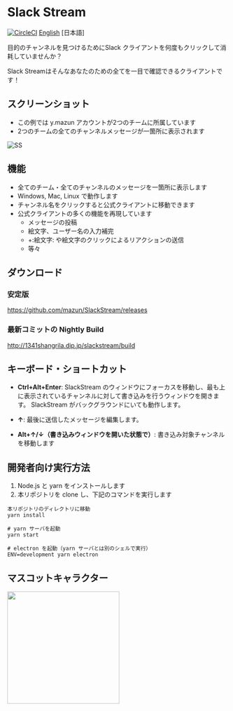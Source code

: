 # Slack Stream
[![CircleCI](https://circleci.com/gh/mazun/SlackStream.svg?style=svg)](https://circleci.com/gh/mazun/SlackStream)
[English](https://github.com/mazun/SlackStream/blob/master/README.md)
[日本語]

目的のチャンネルを見つけるためにSlack クライアントを何度もクリックして消耗していませんか？

Slack Streamはそんなあなたのための全てを一目で確認できるクライアントです！

## スクリーンショット

- この例では y.mazun アカウントが2つのチームに所属しています
- 2つのチームの全てのチャンネルメッセージが一箇所に表示されます

![SS](https://github.com/mazun/SlackStream/blob/master/images/screenshot01.png)

## 機能

- 全てのチーム・全てのチャンネルのメッセージを一箇所に表示します
- Windows, Mac, Linux で動作します
- チャンネル名をクリックすると公式クライアントに移動できます
- 公式クライアントの多くの機能を再現しています
  - メッセージの投稿
  - 絵文字、ユーザー名の入力補完
  - +:絵文字: や絵文字のクリックによるリアクションの送信
  - 等々

## ダウンロード

### 安定版

https://github.com/mazun/SlackStream/releases

### 最新コミットの Nightly Build

http://1341shangrila.dip.jp/slackstream/build

## キーボード・ショートカット

- **Ctrl+Alt+Enter**:
SlackStream のウィンドウにフォーカスを移動し、最も上に表示されているチャンネルに対して書き込みを行うウィンドウを開きます。
SlackStream がバックグラウンドにいても動作します。

- **↑**:
最後に送信したメッセージを編集します。

- **Alt+↑/↓（書き込みウィンドウを開いた状態で）**:
書き込み対象チャンネルを移動します


## 開発者向け実行方法

1. Node.js と yarn をインストールします
2. 本リポジトリを clone し、下記のコマンドを実行します

```shell
本リポジトリのディレクトリに移動
yarn install

# yarn サーバを起動
yarn start

# electron を起動（yarn サーバとは別のシェルで実行）
ENV=development yarn electron
```

## マスコットキャラクター

<img src="https://github.com/mazun/SlackStream/blob/master/images/ss-chan.png" height="256px">
